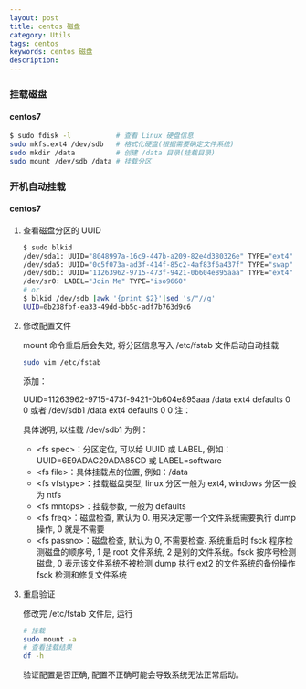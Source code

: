 ```yaml
---
layout: post
title: centos 磁盘
category: Utils
tags: centos
keywords: centos 磁盘
description:
---
```


### 挂载磁盘

#### centos7

```bash
$ sudo fdisk -l           # 查看 Linux 硬盘信息
sudo mkfs.ext4 /dev/sdb   # 格式化硬盘(根据需要确定文件系统)
sudo mkdir /data          # 创建 /data 目录(挂载目录)
sudo mount /dev/sdb /data # 挂载分区
```

### 开机自动挂载

#### centos7

1. 查看磁盘分区的 UUID

    ```bash
    $ sudo blkid
    /dev/sda1: UUID="8048997a-16c9-447b-a209-82e4d380326e" TYPE="ext4"
    /dev/sda5: UUID="0c5f073a-ad3f-414f-85c2-4af83f6a437f" TYPE="swap"
    /dev/sdb1: UUID="11263962-9715-473f-9421-0b604e895aaa" TYPE="ext4"
    /dev/sr0: LABEL="Join Me" TYPE="iso9660"
    # or
    $ blkid /dev/sdb |awk '{print $2}'|sed 's/"//g'
    UUID=0b238fbf-ea33-49dd-bb5c-adf7b763d9c6
    ```

2. 修改配置文件

    mount 命令重启后会失效, 将分区信息写入 /etc/fstab 文件启动自动挂载

    ```bash
    sudo vim /etc/fstab
    ```

    添加：

    UUID=11263962-9715-473f-9421-0b604e895aaa /data ext4 defaults 0 0
    或者
    /dev/sdb1     /data      ext4      defaults      0      0
    注：<fs spec> <fs file> <fs vfstype> <fs mntops> <fs freq> <fs passno>

    具体说明, 以挂载 /dev/sdb1 为例：

    - \<fs spec\>：分区定位, 可以给 UUID 或 LABEL, 例如：UUID=6E9ADAC29ADA85CD 或 LABEL=software
    - \<fs file\>：具体挂载点的位置, 例如：/data
    - \<fs vfstype\>：挂载磁盘类型, linux 分区一般为 ext4, windows 分区一般为 ntfs
    - \<fs mntops\>：挂载参数, 一般为 defaults
    - \<fs freq\>：磁盘检查, 默认为 0. 用来决定哪一个文件系统需要执行 dump 操作, 0 就是不需要
    - \<fs passno\>：磁盘检查, 默认为 0, 不需要检查. 系统重启时 fsck 程序检测磁盘的顺序号, 1 是 root 文件系统, 2 是别的文件系统。fsck 按序号检测磁盘, 0 表示该文件系统不被检测 dump 执行 ext2 的文件系统的备份操作 fsck 检测和修复文件系统

3. 重启验证

    修改完 /etc/fstab 文件后, 运行

    ```bash
    # 挂载
    sudo mount -a
    # 查看挂载结果
    df -h
    ```

    验证配置是否正确, 配置不正确可能会导致系统无法正常启动。